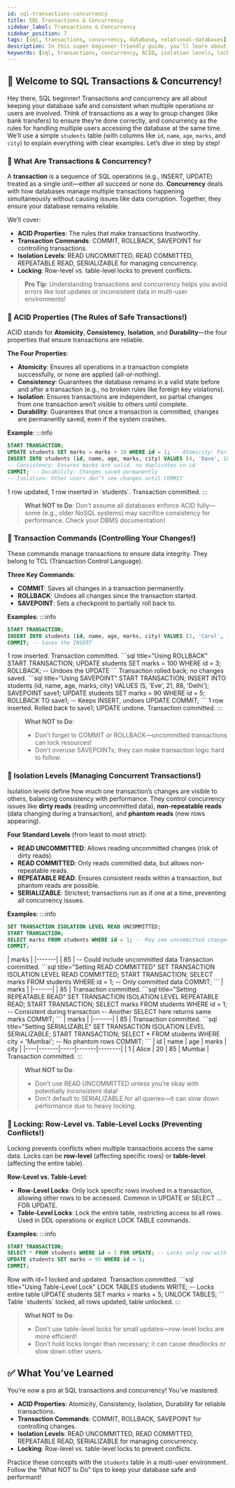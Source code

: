 ```yaml
---
id: sql-transactions-concurrency
title: SQL Transactions & Concurrency
sidebar_label: Transactions & Concurrency
sidebar_position: 7
tags: [sql, transactions, concurrency, database, relational-databases]
description: In this super beginner-friendly guide, you’ll learn about SQL transactions and concurrency—how to manage data changes safely and handle multiple users accessing the database at once!
keywords: [sql, transactions, concurrency, ACID, isolation levels, locking, sql tutorial, sql basics, database management, sql for beginners, sql in 2025]
---
```




## 📙 Welcome to SQL Transactions & Concurrency!

Hey there, SQL beginner! Transactions and concurrency are all about keeping your database safe and consistent when multiple operations or users are involved. Think of transactions as a way to group changes (like bank transfers) to ensure they’re done correctly, and concurrency as the rules for handling multiple users accessing the database at the same time. We’ll use a simple `students` table (with columns like `id`, `name`, `age`, `marks`, and `city`) to explain everything with clear examples. Let’s dive in step by step!

### 📘 What Are Transactions & Concurrency?

A **transaction** is a sequence of SQL operations (e.g., INSERT, UPDATE) treated as a single unit—either all succeed or none do. **Concurrency** deals with how databases manage multiple transactions happening simultaneously without causing issues like data corruption. Together, they ensure your database remains reliable.

We’ll cover:
- **ACID Properties**: The rules that make transactions trustworthy.
- **Transaction Commands**: COMMIT, ROLLBACK, SAVEPOINT for controlling transactions.
- **Isolation Levels**: READ UNCOMMITTED, READ COMMITTED, REPEATABLE READ, SERIALIZABLE for managing concurrency.
- **Locking**: Row-level vs. table-level locks to prevent conflicts.

> **Pro Tip**: Understanding transactions and concurrency helps you avoid errors like lost updates or inconsistent data in multi-user environments!

### 📘 ACID Properties (The Rules of Safe Transactions!)

ACID stands for **Atomicity**, **Consistency**, **Isolation**, and **Durability**—the four properties that ensure transactions are reliable.

**The Four Properties**:
- **Atomicity**: Ensures all operations in a transaction complete successfully, or none are applied (all-or-nothing).
- **Consistency**: Guarantees the database remains in a valid state before and after a transaction (e.g., no broken rules like foreign key violations).
- **Isolation**: Ensures transactions are independent, so partial changes from one transaction aren’t visible to others until complete.
- **Durability**: Guarantees that once a transaction is committed, changes are permanently saved, even if the system crashes.

**Example**:
    :::info
<Tabs>
  <TabItem value="SQL Code" label="SQL Code">
```sql title="Demonstrating ACID in a Transaction"
START TRANSACTION;
UPDATE students SET marks = marks + 10 WHERE id = 1; -- Atomicity: Part of a single unit
INSERT INTO students (id, name, age, marks, city) VALUES (4, 'Dave', 18, 80, 'Mumbai');
-- Consistency: Ensures marks are valid, no duplicates in id
COMMIT; -- Durability: Changes saved permanently
-- Isolation: Other users don’t see changes until COMMIT
```
  </TabItem>

  <TabItem value="Output" label="Output">
1 row updated, 1 row inserted in `students`. Transaction committed.
  </TabItem>
</Tabs>
:::

> **What NOT to Do**: Don’t assume all databases enforce ACID fully—some (e.g., older NoSQL systems) may sacrifice consistency for performance. Check your DBMS documentation!

### 🔄 Transaction Commands (Controlling Your Changes!)

These commands manage transactions to ensure data integrity. They belong to TCL (Transaction Control Language).

**Three Key Commands**:
- **COMMIT**: Saves all changes in a transaction permanently.
- **ROLLBACK**: Undoes all changes since the transaction started.
- **SAVEPOINT**: Sets a checkpoint to partially roll back to.

**Examples**:
    :::info
<Tabs>
  <TabItem value="COMMIT" label="COMMIT">
```sql title="Using COMMIT"
START TRANSACTION;
INSERT INTO students (id, name, age, marks, city) VALUES (3, 'Carol', 19, 75, 'Delhi');
COMMIT; -- Saves the INSERT
```
  </TabItem>

  <TabItem value="COMMIT Output" label="COMMIT Output">
1 row inserted. Transaction committed.
  </TabItem>

  <TabItem value="ROLLBACK" label="ROLLBACK">
```sql title="Using ROLLBACK"
START TRANSACTION;
UPDATE students SET marks = 100 WHERE id = 3;
ROLLBACK; -- Undoes the UPDATE
```
  </TabItem>

  <TabItem value="ROLLBACK Output" label="ROLLBACK Output">
Transaction rolled back; no changes saved.
  </TabItem>

  <TabItem value="SAVEPOINT" label="SAVEPOINT">
```sql title="Using SAVEPOINT"
START TRANSACTION;
INSERT INTO students (id, name, age, marks, city) VALUES (5, 'Eve', 21, 88, 'Delhi');
SAVEPOINT save1;
UPDATE students SET marks = 90 WHERE id = 5;
ROLLBACK TO save1; -- Keeps INSERT, undoes UPDATE
COMMIT;
```
  </TabItem>

  <TabItem value="SAVEPOINT Output" label="SAVEPOINT Output">
1 row inserted. Rolled back to save1; UPDATE undone. Transaction committed.
  </TabItem>
</Tabs>
:::

> **What NOT to Do**: 
> - Don’t forget to COMMIT or ROLLBACK—uncommitted transactions can lock resources!
> - Don’t overuse SAVEPOINTs; they can make transaction logic hard to follow.

### 📘 Isolation Levels (Managing Concurrent Transactions!)

Isolation levels define how much one transaction’s changes are visible to others, balancing consistency with performance. They control concurrency issues like **dirty reads** (reading uncommitted data), **non-repeatable reads** (data changing during a transaction), and **phantom reads** (new rows appearing).

**Four Standard Levels** (from least to most strict):
- **READ UNCOMMITTED**: Allows reading uncommitted changes (risk of dirty reads).
- **READ COMMITTED**: Only reads committed data, but allows non-repeatable reads.
- **REPEATABLE READ**: Ensures consistent reads within a transaction, but phantom reads are possible.
- **SERIALIZABLE**: Strictest; transactions run as if one at a time, preventing all concurrency issues.

**Examples**:
    :::info
<Tabs>
  <TabItem value="READ UNCOMMITTED" label="READ UNCOMMITTED">
```sql title="Setting READ UNCOMMITTED"
SET TRANSACTION ISOLATION LEVEL READ UNCOMMITTED;
START TRANSACTION;
SELECT marks FROM students WHERE id = 1; -- May see uncommitted changes
COMMIT;
```
  </TabItem>

  <TabItem value="READ UNCOMMITTED Output" label="Output">
| marks |
|-------|
| 85    | -- Could include uncommitted data
Transaction committed.
  </TabItem>

  <TabItem value="READ COMMITTED" label="READ COMMITTED">
```sql title="Setting READ COMMITTED"
SET TRANSACTION ISOLATION LEVEL READ COMMITTED;
START TRANSACTION;
SELECT marks FROM students WHERE id = 1; -- Only committed data
COMMIT;
```
  </TabItem>

  <TabItem value="READ COMMITTED Output" label="Output">
| marks |
|-------|
| 85    |
Transaction committed.
  </TabItem>

  <TabItem value="REPEATABLE READ" label="REPEATABLE READ">
```sql title="Setting REPEATABLE READ"
SET TRANSACTION ISOLATION LEVEL REPEATABLE READ;
START TRANSACTION;
SELECT marks FROM students WHERE id = 1; -- Consistent during transaction
-- Another SELECT here returns same marks
COMMIT;
```
  </TabItem>

  <TabItem value="REPEATABLE READ Output" label="Output">
| marks |
|-------|
| 85    |
Transaction committed.
  </TabItem>

  <TabItem value="SERIALIZABLE" label="SERIALIZABLE">
```sql title="Setting SERIALIZABLE"
SET TRANSACTION ISOLATION LEVEL SERIALIZABLE;
START TRANSACTION;
SELECT * FROM students WHERE city = 'Mumbai'; -- No phantom rows
COMMIT;
```
  </TabItem>

  <TabItem value="SERIALIZABLE Output" label="Output">
| id | name  | age | marks | city   |
|----|-------|-----|-------|--------|
| 1  | Alice | 20  | 85    | Mumbai |
Transaction committed.
  </TabItem>
</Tabs>
:::

> **What NOT to Do**: 
> - Don’t use READ UNCOMMITTED unless you’re okay with potentially inconsistent data!
> - Don’t default to SERIALIZABLE for all queries—it can slow down performance due to heavy locking.

### 🔄 Locking: Row-Level vs. Table-Level Locks (Preventing Conflicts!)

Locking prevents conflicts when multiple transactions access the same data. Locks can be **row-level** (affecting specific rows) or **table-level** (affecting the entire table).

**Row-Level vs. Table-Level**:
- **Row-Level Locks**: Only lock specific rows involved in a transaction, allowing other rows to be accessed. Common in UPDATE or SELECT ... FOR UPDATE.
- **Table-Level Locks**: Lock the entire table, restricting access to all rows. Used in DDL operations or explicit LOCK TABLE commands.

**Examples**:
    :::info
<Tabs>
  <TabItem value="Row-Level Lock" label="Row-Level Lock">
```sql title="Using Row-Level Lock"
START TRANSACTION;
SELECT * FROM students WHERE id = 1 FOR UPDATE; -- Locks only row with id=1
UPDATE students SET marks = 95 WHERE id = 1;
COMMIT;
```
  </TabItem>

  <TabItem value="Row-Level Lock Output" label="Output">
Row with id=1 locked and updated. Transaction committed.
  </TabItem>

  <TabItem value="Table-Level Lock" label="Table-Level Lock">
```sql title="Using Table-Level Lock"
LOCK TABLES students WRITE; -- Locks entire table
UPDATE students SET marks = marks + 5;
UNLOCK TABLES;
```
  </TabItem>

  <TabItem value="Table-Level Lock Output" label="Output">
Table `students` locked, all rows updated, table unlocked.
  </TabItem>
</Tabs>
:::

> **What NOT to Do**: 
> - Don’t use table-level locks for small updates—row-level locks are more efficient!
> - Don’t hold locks longer than necessary; it can cause deadlocks or slow down other users.

## ✅ What You’ve Learned

You’re now a pro at SQL transactions and concurrency! You’ve mastered:
- **ACID Properties**: Atomicity, Consistency, Isolation, Durability for reliable transactions.
- **Transaction Commands**: COMMIT, ROLLBACK, SAVEPOINT for controlling changes.
- **Isolation Levels**: READ UNCOMMITTED, READ COMMITTED, REPEATABLE READ, SERIALIZABLE for managing concurrency.
- **Locking**: Row-level vs. table-level locks to prevent conflicts.

Practice these concepts with the `students` table in a multi-user environment. Follow the “What NOT to Do” tips to keep your database safe and performant!
